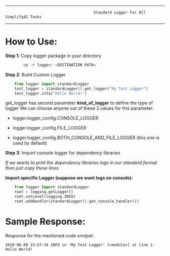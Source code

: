 
----------------------------------------------------------------------------------------------------
								           Standard Logger For All SimplifyAI Tasks								  
----------------------------------------------------------------------------------------------

# How to Use: 
 
**Step 1:** Copy logger package in your directory
 
```javascript
 	    cp -r logger/ <DESTINATION PATH>
```
 
**Step 2:** Build Custom Logger
    
```python
 	from logger import standardLogger
 	test_logger = standardLogger().get_logger("My Test Logger")
 	test_logger.info("Hello World!")
```

get_logger has second parameter **kind_of_logger** to define the type of logger
We can choose anyone out of these 3 values for this parameter: 

*  logger.logger_config.CONSOLE_LOGGER

*  logger.logger_config.FILE_LOGGER

*  logger.logger_config.BOTH_CONSOLE_AND_FILE_LOGGER (this one is used by default)


**Step 3:** Import console logger for dependency libraries 
    
*If we wants to print the dependency libraries logs in our standard format then just copy these lines.*
    
**Import specific Logger (suppose we want logs on console):**
    
```python
 	from logger import standardLogger
	root = logging.getLogger()
	root.setLevel(logging.INFO)
	root.addHandler(standardLogger().get_console_handler())
```
 

# Sample Response: 
Response for the mentioned code snnipet:

	2020-06-09 15:57:34 INFO in 'My Test Logger' [<module>] at line 1: Hello World!
